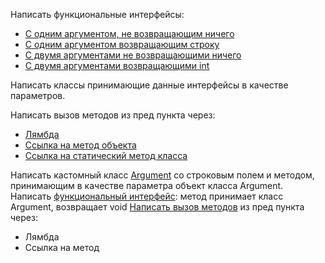 Написать функциональные интерфейсы:
* [С одним аргументом, не возвращающим ничего](src/I1.java)
* [С одним аргументом возвращающим строку](src/I2.java)
* [С двумя аргументами не возвращающими ничего](src/I3.java)
* [С двумя аргументами возвращающими int](src/I4.java)

Написать классы принимающие данные интерфейсы в качестве параметров.

Написать вызов методов из пред пункта через:
* [Лямбда](src/Task1.java)
* [Ссылка на метод объекта](src/Task2.java)
* [Ссылка на статический метод класса](src/Task3.java)

Написать кастомный класс [Argument](src/Argument.java) со строковым полем и методом, принимающим в качестве параметра объект класса Argument.
Написать [функциональный интерфейс](src/IArgument.java): метод принимает класс Argument, возвращает void
[Написать вызов методов](src/Task4.java) из пред пункта через:
* Лямбда
* Ссылка на метод
